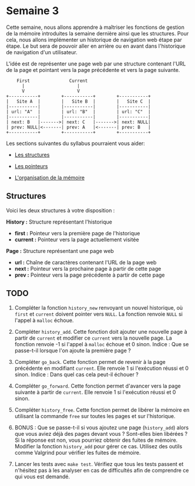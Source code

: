 # Semaine 3

Cette semaine, nous allons apprendre à maîtriser les fonctions de gestion de la mémoire introduites la semaine dernière ainsi que les structures. Pour cela, nous allons implémenter un historique de navigation web étape par étape. Le but sera de pouvoir aller en arrière ou en avant dans l'historique de navigation d'un utilisateur.

L'idée est de représenter une page web par une structure contenant l'URL de la page et pointant vers la page précédente et vers la page suivante.

```
    First               Current      
      |                    |
      V                    V
+-----------+        +-----------+        +-----------+
|   Site A  |        |   Site B  |        |   Site C  |
|-----------|        |-----------|        |-----------|
| url: "A"  |        | url: "B"  |        | url: "C"  |
|-----------|        |-----------|        |-----------|
| next: B   |------->| next: C   |------->| next: NULL|
| prev: NULL|<-------| prev: A   |<-------| prev: B   |
+-----------+        +-----------+        +-----------+
```

Les sections suivantes du syllabus pourraient vous aider:

- [Les structures](https://lepl1503.info.ucl.ac.be/syllabus/theorie/C/datatypes.html#les-structures)

- [Les pointeurs](https://lepl1503.info.ucl.ac.be/syllabus/theorie/C/datatypes.html#les-pointeurs)

- [L'organisation de la mémoire](https://lepl1503.info.ucl.ac.be/syllabus/theorie/C/malloc.html#organisation-de-la-memoire)

## Structures

Voici les deux structures à votre disposition : 

**History :** Structure représentant l'historique
- **first :** Pointeur vers la première page de l'historique
- **current :** Pointeur vers la page actuellement visitée

**Page :** Structure représentant une page web
- **url :** Chaîne de caractères contenant l'URL de la page web
- **next :** Pointeur vers la prochaine page à partir de cette page
- **prev :** Pointeur vers la page précédente à partir de cette page

## TODO

1. Compléter la fonction `history_new` renvoyant un nouvel historique, où `first` et `current` doivent pointer vers `NULL`. La fonction renvoie `NULL` si l'appel à `malloc` échoue.

2. Compléter `history_add`. Cette fonction doit ajouter une nouvelle page à partir de `current` et modifier ce `current` vers la nouvelle page. La fonction renvoie -1 si l'appel à `malloc` échoue et 0 sinon. Indice : Que se passe-t-il lorsque l'on ajoute la première page ?

3. Compléter `go_back`. Cette fonction permet de revenir à la page précédente en modifiant `current`. Elle renvoie 1 si l'exécution réussi et 0 sinon. Indice : Dans quel cas cela peut-il échouer ?

4. Compléter `go_forward`. Cette fonction permet d'avancer vers la page suivante à partir de `current`. Elle renvoie 1 si l'exécution réussi et 0 sinon.

5. Compléter `history_free`. Cette fonction permet de libérer la mémoire en utilisant la commande `free` sur toutes les pages et sur l'historique.

6. BONUS : Que se passe-t-il si vous ajoutez une page (`history_add`) alors que vous aviez déjà des pages devant vous ? Sont-elles bien libérées ? Si la réponse est non, vous pourriez obtenir des fuites de mémoire. Modifier la fonction `history_add` pour gérer ce cas. Utilisez des outils comme Valgrind pour vérifier les fuites de mémoire.

7. Lancer les tests avec `make test`. Vérifiez que tous les tests passent et n'hésitez pas à les analyser en cas de difficultés afin de comprendre ce qui vous est demandé.
